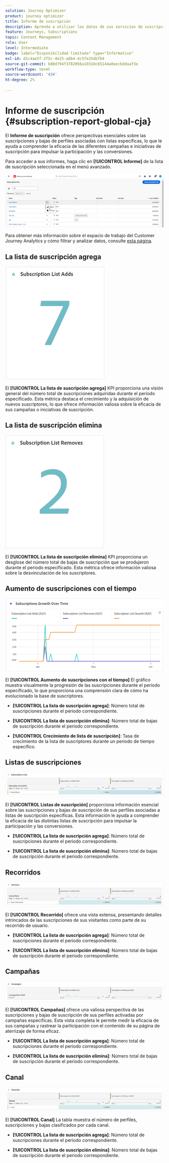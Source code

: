 ```yaml
---
solution: Journey Optimizer
product: journey optimizer
title: Informe de suscripción
description: Aprenda a utilizar los datos de sus servicios de suscripción con el informe Suscripción
feature: Journeys, Subscriptions
topic: Content Management
role: User
level: Intermediate
badge: label="Disponibilidad limitada" type="Informative"
exl-id: d1c4ae5f-2f5c-4e25-a8b4-4c5fe254bfb9
source-git-commit: b80d794f3782056a10310c65144a8eecbddaaf3e
workflow-type: tm+mt
source-wordcount: '434'
ht-degree: 2%

---
```


# Informe de suscripción {#subscription-report-global-cja}

El **Informe de suscripción** ofrece perspectivas esenciales sobre las suscripciones y bajas de perfiles asociadas con listas específicas, lo que le ayuda a comprender la eficacia de las diferentes campañas e iniciativas de suscripción para impulsar la participación y las conversiones.

Para acceder a sus informes, haga clic en **[!UICONTROL Informe]** de la lista de suscripción seleccionada en el menú avanzado.

![](assets/cja-sub-access.png)

Para obtener más información sobre el espacio de trabajo del Customer Journey Analytics y cómo filtrar y analizar datos, consulte [esta página](https://experienceleague.adobe.com/en/docs/analytics-platform/using/cja-workspace/home).

## La lista de suscripción agrega

![](assets/cja-sub-add.png)

El **[!UICONTROL La lista de suscripción agrega]** KPI proporciona una visión general del número total de suscripciones adquiridas durante el periodo especificado. Esta métrica destaca el crecimiento y la adquisición de nuevos suscriptores, lo que ofrece información valiosa sobre la eficacia de sus campañas o iniciativas de suscripción.

## La lista de suscripción elimina

![](assets/cja-sub-add-remove.png)

El **[!UICONTROL La lista de suscripción elimina]** KPI proporciona un desglose del número total de bajas de suscripción que se produjeron durante el periodo especificado. Esta métrica ofrece información valiosa sobre la desvinculación de los suscriptores.

## Aumento de suscripciones con el tiempo

![](assets/cja-sub-growth.png)

El **[!UICONTROL Aumento de suscripciones con el tiempo]** El gráfico muestra visualmente la progresión de las suscripciones durante el periodo especificado, lo que proporciona una comprensión clara de cómo ha evolucionado la base de suscriptores.

* **[!UICONTROL La lista de suscripción agrega]**: Número total de suscripciones durante el periodo correspondiente.

* **[!UICONTROL La lista de suscripción elimina]**: Número total de bajas de suscripción durante el periodo correspondiente.

* **[!UICONTROL Crecimiento de lista de suscripción]**: Tasa de crecimiento de la lista de suscriptores durante un periodo de tiempo específico.

## Listas de suscripciones

![](assets/cja-sub-lists.png)

El **[!UICONTROL Listas de suscripción]** proporciona información esencial sobre las suscripciones y bajas de suscripción de sus perfiles asociadas a listas de suscripción específicas. Esta información le ayuda a comprender la eficacia de las distintas listas de suscripción para impulsar la participación y las conversiones.

* **[!UICONTROL La lista de suscripción agrega]**: Número total de suscripciones durante el periodo correspondiente.

* **[!UICONTROL La lista de suscripción elimina]**: Número total de bajas de suscripción durante el periodo correspondiente.

## Recorridos

![](assets/cja-sub-journeys.png)

El **[!UICONTROL Recorrido]** ofrece una vista extensa, presentando detalles intrincados de las suscripciones de sus visitantes como parte de su recorrido de usuario.

* **[!UICONTROL La lista de suscripción agrega]**: Número total de suscripciones durante el periodo correspondiente.

* **[!UICONTROL La lista de suscripción elimina]**: Número total de bajas de suscripción durante el periodo correspondiente.

## Campañas

![](assets/cja-sub-campaigns.png)

El **[!UICONTROL Campañas]** ofrece una valiosa perspectiva de las suscripciones y bajas de suscripción de sus perfiles activadas por campañas específicas. Esta vista completa le permite medir la eficacia de sus campañas y rastrear la participación con el contenido de su página de aterrizaje de forma eficaz.

* **[!UICONTROL La lista de suscripción agrega]**: Número total de suscripciones durante el periodo correspondiente.

* **[!UICONTROL La lista de suscripción elimina]**: Número total de bajas de suscripción durante el periodo correspondiente.

## Canal

![](assets/cja-sub-channels.png)

El **[!UICONTROL Canal]** La tabla muestra el número de perfiles, suscripciones y bajas clasificados por cada canal.

* **[!UICONTROL La lista de suscripción agrega]**: Número total de suscripciones durante el periodo correspondiente.

* **[!UICONTROL La lista de suscripción elimina]**: Número total de bajas de suscripción durante el periodo correspondiente.

